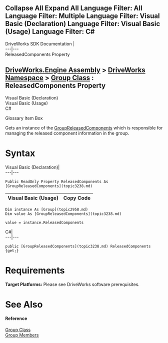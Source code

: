        

 Collapse All Expand All  Language Filter: All  Language Filter: Multiple  Language Filter: Visual Basic (Declaration) Language Filter: Visual Basic (Usage) Language Filter: C#  
---  
DriveWorks SDK Documentation  |   
---|---  
ReleasedComponents Property   
  
[DriveWorks.Engine Assembly](topic2156.md) > [DriveWorks Namespace](topic2159.md) > [Group Class](topic2958.md) : ReleasedComponents Property  
---  
  
Visual Basic (Declaration)    
Visual Basic (Usage)    
C# 

Glossary Item Box

Gets an instance of the [GroupReleasedComponents](topic3238.md) which is responsible for managing the released component information in the group. 

# Syntax

Visual Basic (Declaration)|   
---|---  
      
    
    Public ReadOnly Property ReleasedComponents As [GroupReleasedComponents](topic3238.md)  
  
Visual Basic (Usage)| Copy Code  
---|---  
      
    
    Dim instance As [Group](topic2958.md)
    Dim value As [GroupReleasedComponents](topic3238.md)
     
    value = instance.ReleasedComponents  
  
C#|   
---|---  
      
    
    public [GroupReleasedComponents](topic3238.md) ReleasedComponents {get;}  
  
# Requirements

**Target Platforms:** Please see DriveWorks software prerequisites.

# See Also

#### Reference

[Group Class](topic2958.md)   
[Group Members](topic2959.md)



